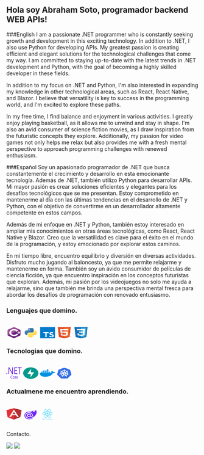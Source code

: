 ## Hola soy Abraham Soto, programador backend WEB APIs!
###English
I am a passionate .NET programmer who is constantly seeking growth and development in this exciting technology. In addition to .NET, I also use Python for developing APIs. My greatest passion is creating efficient and elegant solutions for the technological challenges that come my way. I am committed to staying up-to-date with the latest trends in .NET development and Python, with the goal of becoming a highly skilled developer in these fields.

In addition to my focus on .NET and Python, I'm also interested in expanding my knowledge in other technological areas, such as React, React Native, and Blazor. I believe that versatility is key to success in the programming world, and I'm excited to explore these paths.

In my free time, I find balance and enjoyment in various activities. I greatly enjoy playing basketball, as it allows me to unwind and stay in shape. I'm also an avid consumer of science fiction movies, as I draw inspiration from the futuristic concepts they explore. Additionally, my passion for video games not only helps me relax but also provides me with a fresh mental perspective to approach programming challenges with renewed enthusiasm.

###Español
Soy un apasionado programador de .NET que busca constantemente el crecimiento y desarrollo en esta emocionante tecnología. Además de .NET, también utilizo Python para desarrollar APIs. Mi mayor pasión es crear soluciones eficientes y elegantes para los desafíos tecnológicos que se me presentan. Estoy comprometido en mantenerme al día con las últimas tendencias en el desarrollo de .NET y Python, con el objetivo de convertirme en un desarrollador altamente competente en estos campos.

Además de mi enfoque en .NET y Python, también estoy interesado en ampliar mis conocimientos en otras áreas tecnológicas, como React, React Native y Blazor. Creo que la versatilidad es clave para el éxito en el mundo de la programación, y estoy emocionado por explorar estos caminos.

En mi tiempo libre, encuentro equilibrio y diversión en diversas actividades. Disfruto mucho jugando al baloncesto, ya que me permite relajarme y mantenerme en forma. También soy un ávido consumidor de películas de ciencia ficción, ya que encuentro inspiración en los conceptos futuristas que exploran. Además, mi pasión por los videojuegos no solo me ayuda a relajarme, sino que también me brinda una perspectiva mental fresca para abordar los desafíos de programación con renovado entusiasmo.

### Lenguajes que domino.
<div style="display: inline_block"><br>
  <img align="center" alt="Abraham-Csharp" height="30" width="40" src="https://raw.githubusercontent.com/devicons/devicon/master/icons/csharp/csharp-original.svg">
  <img align="center" alt="Abraham-Python" height="30" width="40" src="https://raw.githubusercontent.com/devicons/devicon/master/icons/python/python-original.svg">
  <img align="center" alt="Abraham-Ts" height="30" width="40" src="https://raw.githubusercontent.com/devicons/devicon/master/icons/typescript/typescript-plain.svg">
  <img align="center" alt="Abraham-HTML" height="30" width="40" src="https://raw.githubusercontent.com/devicons/devicon/master/icons/html5/html5-original.svg">
  <img align="center" alt="Abraham-CSS" height="30" width="40" src="https://raw.githubusercontent.com/devicons/devicon/master/icons/css3/css3-original.svg">

</div>

  ### Tecnologias que domino.
  <div style="display: inline_block"><br>
  <img align="center" alt="Abraham-dotnetr" height="30" width="40" src="./imgrepo/dot-net-core-7.svg">
    <img align="center" alt="Abraham-Fastapi" height="30" width="40" src="./imgrepo/fastapi-1.svg">
  <img align="center" alt="Abraham-Docker" height="30" width="40" src="./imgrepo/docker-4.svg">
  <img align="center" alt="Abraham-kubernets" height="30" width="40" src="./imgrepo/kubernets.svg">

  </div>

  ### Actualmene me encuentro aprendiendo.
  <div style="display: inline_block"><br>
  <img align="center" alt="Abraham-Angular" height="30" width="40" src="./imgrepo/angular-icon-1.svg">
  <img align="center" alt="Abraham-Blazor" height="30" width="40" src="./imgrepo/blazor.svg">
  <img align="center" alt="Abraham-ReactNative" height="30" width="40" src="./imgrepo/react-native-1.svg">

  </div>

  
  ##

 Contacto.

<div> 
  <a href = "mailto:abraham.soto3031@gmail.com"><img src="https://img.shields.io/badge/-Gmail-%23333?style=for-the-badge&logo=gmail&logoColor=white" target="_blank"></a>
  <a href="https://www.linkedin.com/in/jasa-abraham-soto/" target="_blank"><img src="https://img.shields.io/badge/-LinkedIn-%230077B5?style=for-the-badge&logo=linkedin&logoColor=white" target="_blank"></a> 
</div>
